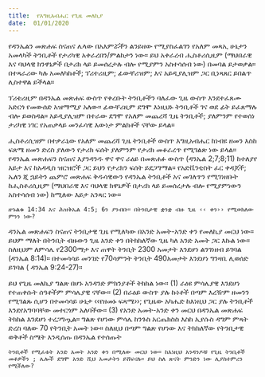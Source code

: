```yaml
---
title:  የእግዚአብሔር የጊዜ መለኪያ
date:  01/01/2020
---
```


የዳንኤልን መጽሐፍ ስናጠና ሌላው በአእምሯችን ልንይዘው የሚያስፈልገን የአለም መጻኢ ሁኔታን አመላካች ትንቢቶች የታሪካዊ አቀራረበን/ምልከታን ነው። ይህ አቀራረብ ሒስቶሪሲዚም (ማህበራዊ እና ባህላዊ ክንዋኔዎች በታሪክ ላይ ይመሰረታሉ ብሎ የሚያምን አስተሳሰብ ነው) በመባል ይታወቃል። በተጻራሪው ካሉ አመለካከቶች; ፕሪተሪዚም; ፊውቸሪዝም; እና አይዲያሊዝም ጋር ቢነጻጸር ይበልጥ ሊስተዋል ይችላል።

ፕሪቴሪዚም በዳንኤል መጽሐፍ ውስጥ የቀረቡት ትንቢቶችን ባለፈው ጊዜ ውስጥ እንደተፈጸሙ አድርጎ የመውሰድ አዝማሚያ አለው። ፊውቸሪዚም ደግሞ እነዚህኑ ትንቢቶች ገና ወደ ፊት ይፈጸማሉ ብሎ ይወስዳል። አይዲያሊዝም በተራው ደግሞ የአለም መጨረሻ ጊዜ ትንቢቶች; ያለምንም የተወሰነ ታሪካዊ ነገር የአጠቃላይ መንፈሳዊ እውነታ ምልክቶች ናቸው ይላል።

ሒስቶሪሲዝም በተቃራኒው የአለም መጨረሻ ጊዜ ትንቢቶች ውስጥ እግዚአብሔር ከነብዩ ዘመን እስከ ፍጸሜ ዘመን ድረስ ያለውን የታሪክ ፍሰት ያለምንም የታሪክ መቆራረጥ የሚገልጽ ነው ይላል። የዳንኤል መጽሐፍን ስናጠና እያንዳንዱ ዋና ዋና ራዕይ በመጽሐፉ ውስጥ (ዳንኤል 2;7;8;11) ከተለያየ እይታ እና ከአዳዲስ ዝርዝሮች ጋር ይህን የታሪክን ፍሰት ይደጋግማል። የአድቬንቲስት ፈር ቀዳጆች; ኤለን ጂ ኋይትን ጨምሮ መጽሐፍ ቅዱሳዊውን የዳንኤል ትንቢቶች አና መገለጥን የሚገነዘቡት ከሒስቶሪሲዚም (ማህበራዊ እና ባህላዊ ክዋኔዎች በታሪክ ላይ ይመሰረታሉ ብሎ የሚያምነውን አስተሳሰብ ነው) ከሚለው እይታ አንጻር ነው።

`ዘኁልቁ 14:34 እና ሕዝቅኤል 4:5; 6ን ያንብቡ። በትንቢታዊ ቋንቋ ብዙ ጊዜ ‹‹ ቀን›› የሚወክለው ምንን ነው?`

ዳንኤል መጽሐፍን ስናጠና ትንቢታዊ ጊዜ የሚለካው በአንድ አመት-አንድ ቀን የመለኪያ መርህ ነው። ይህም ማለት በትንቢት ብዙውን ጊዜ አንድ ቀን በትክክለኛው ጊዜ ካለ አንድ አመት ጋር እኩል ነው። ስለዚህም ለምሳሌ የ2300ማታ እና ጠዋት ትንቢት 2300 አመታት እንደሆነ ልንገነዘብ ይገባል (ዳንኤል 8:14)። በተመሳሳይ መንገድ የ70ሳምንት ትንቢት 490አመታት እንደሆነ ግንዛቤ ሊወሰድ ይገባል ( ዳንኤል 9:24-27)።

ይህ የጊዜ መለኪያ ግልጽ በሆኑ አንዳንድ ምክንያቶች ትክክል ነው። (1) ራዕዩ ምሳሌያዊ እንደሆነ የተጠቀሱት ሰዓቶችም ምሳሌያዊ ናቸው። (2) በራዕይ ውስጥ ያሉ ኩነቶች በጣም እረዥም ዘመንን የሚገልጹ ሲሆን በተመሳሳይ ሁኔታ ‹‹የዘመኑ ፍጻሜ››; የጊዜው አካሔድ ከእነዚህ ጋር ያሉ ትንቢቶች እንደየአግባባቸው መተርጎም አለባችው። (3) የአንድ አመት-አንድ ቀን መርህ በዳንኤል መጽሐፍ ትክክል እንደሆነ ተረጋግጧል። ግልጽ የሆነው ምሳሌ ከንጉስ አርጤክስስ እስከ ኢየሱስ ዳግም ምጻት ድረስ ባለው 70 የትንቢት አመት ነው። ስለዚህ በጣም ግልጽ የሆነው እና ትክክለኛው የትንቢታዊ ወቅቶች ስሜት እንዲሰጡ በዳንኤል የተሰጡት

`ትንቢቶች የሚፈቱት አንድ አመት አንድ ቀን በሚለው መርህ ነው። ከእነዚህ አንዳንዶቹ የጊዜ ትንቢቶች መቶዎችን ; ሌሎች ደግሞ አንድ ሺህ አመታትን ይሸፍናሉ። ይህ ስለ ጽናት ምንድን ነው ሊያስተምረን የሚችለው?`